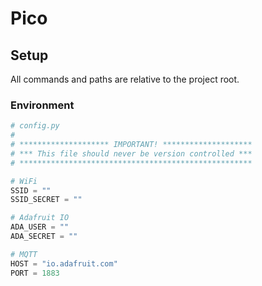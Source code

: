 # Pico

## Setup

All commands and paths are relative to the project root.

### Environment

```py
# config.py
#
# ******************** IMPORTANT! ********************
# *** This file should never be version controlled ***
# ****************************************************

# WiFi
SSID = ""
SSID_SECRET = ""

# Adafruit IO
ADA_USER = ""
ADA_SECRET = ""

# MQTT
HOST = "io.adafruit.com"
PORT = 1883
```
